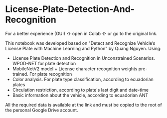 # License-Plate-Detection-And-Recognition

For a better experience (GUI) ⇧ open in Colab ⇧ or go to the original link.

This notebook was developed based on "Detect and Recognize Vehicle’s License Plate with Machine Learning and Python" by Quang Nguyen. Using:

- License Plate Detection and Recognition in Unconstrained Scenarios. WPOD-NET for plate detection
- MobileNetV2 model + License character recognition weights pre-trained. For plate recognition
- Color analysis. For plate type classification, according to ecuadorian plates
- Circulation restriction, according to plate's last digit and date-time
- Basic information about the vehicle, according to ecuadorian ANT


All the required data is available at the link and must be copied to the root of the personal Google Drive account.
